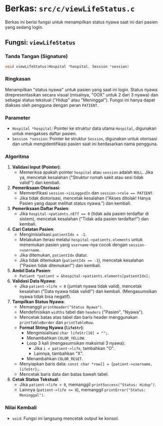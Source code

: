 # Berkas: `src/c/viewLifeStatus.c`

Berkas ini berisi fungsi untuk menampilkan status nyawa saat ini dari pasien yang sedang login.

## Fungsi: `viewLifeStatus`

### Tanda Tangan (Signature)
```c
void viewLifeStatus(Hospital *hospital, Session *session)
```

### Ringkasan
Menampilkan "status nyawa" untuk pasien yang saat ini login. Status nyawa direpresentasikan secara visual (misalnya, "OOX" untuk 2 dari 3 nyawa) dan sebagai status tekstual ("Hidup" atau "Meninggal"). Fungsi ini hanya dapat diakses oleh pengguna dengan peran `PATIENT`.

### Parameter
*   `Hospital *hospital`: Pointer ke struktur data utama `Hospital`, digunakan untuk mengakses daftar pasien.
*   `Session *session`: Pointer ke struktur `Session`, digunakan untuk otorisasi dan untuk mengidentifikasi pasien saat ini berdasarkan nama pengguna.

### Algoritma
1.  **Validasi Input (Pointer)**:
    *   Memeriksa apakah pointer `hospital` atau `session` adalah `NULL`. Jika ya, mencetak kesalahan ("Struktur rumah sakit atau sesi tidak valid!") dan kembali.
2.  **Pemeriksaan Otorisasi**:
    *   Memverifikasi `session->isLoggedIn` dan `session->role == PATIENT`.
    *   Jika tidak diotorisasi, mencetak kesalahan ("Akses ditolak! Hanya Pasien yang dapat melihat status nyawa.") dan kembali.
3.  **Pemeriksaan Daftar Pasien**:
    *   Jika `hospital->patients.nEff == 0` (tidak ada pasien terdaftar di sistem), mencetak kesalahan ("Tidak ada pasien terdaftar!") dan kembali.
4.  **Cari Catatan Pasien**:
    *   Menginisialisasi `patientIdx = -1`.
    *   Melakukan iterasi melalui `hospital->patients.elements` untuk menemukan pasien yang `username`-nya cocok dengan `session->username`.
    *   Jika ditemukan, `patientIdx` diatur.
    *   Jika tidak ditemukan (`patientIdx == -1`), mencetak kesalahan ("Pasien tidak ditemukan!") dan kembali.
5.  **Ambil Data Pasien**:
    *   `Patient *patient = &hospital->patients.elements[patientIdx];`
6.  **Validasi Data Nyawa**:
    *   Jika `patient->life < 0` (jumlah nyawa tidak valid), mencetak kesalahan ("Data nyawa tidak valid!") dan kembali. (Mengasumsikan nyawa tidak bisa negatif).
7.  **Tampilkan Status Nyawa**:
    *   Memanggil `printHeader("Status Nyawa")`.
    *   Mendefinisikan `widths` tabel dan `headers` ("Pasien", "Nyawa").
    *   Mencetak batas atas tabel dan baris header menggunakan `printTableBorder` dan `printTableRow`.
    *   **Format String Nyawa (`lifeStr`)**:
        *   Menginisialisasi `char lifeStr[10] = "";`.
        *   Menambahkan `COLOR_YELLOW`.
        *   Loop 3 kali (mengasumsikan maksimal 3 nyawa):
            *   Jika `i < patient->life`, tambahkan "O".
            *   Lainnya, tambahkan "X".
        *   Menambahkan `COLOR_RESET`.
    *   Menyiapkan baris data: `const char *row[] = {patient->username, lifeStr};`.
    *   Mencetak baris data dan batas bawah tabel.
8.  **Cetak Status Tekstual**:
    *   Jika `patient->life > 0`, memanggil `printSuccess("Status: Hidup")`.
    *   Lainnya (`patient->life <= 0`), memanggil `printError("Status: Meninggal")`.

### Nilai Kembali
*   `void`: Fungsi ini langsung mencetak output ke konsol.
